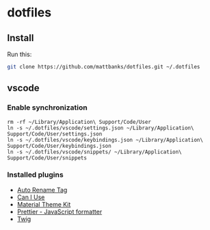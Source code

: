 # dotfiles

## Install
Run this:

```bash
git clone https://github.com/mattbanks/dotfiles.git ~/.dotfiles
```

## vscode

### Enable synchronization 

```shell
rm -rf ~/Library/Application\ Support/Code/User
ln -s ~/.dotfiles/vscode/settings.json ~/Library/Application\ Support/Code/User/settings.json
ln -s ~/.dotfiles/vscode/keybindings.json ~/Library/Application\ Support/Code/User/keybindings.json
ln -s ~/.dotfiles/vscode/snippets/ ~/Library/Application\ Support/Code/User/snippets
```

### Installed plugins

* [Auto Rename Tag](https://marketplace.visualstudio.com/items?itemName=formulahendry.auto-rename-tag)
* [Can I Use](https://marketplace.visualstudio.com/items?itemName=akamud.vscode-caniuse)
* [Material Theme Kit](https://marketplace.visualstudio.com/items?itemName=ms-vscode.Theme-MaterialKit)
* [Prettier - JavaScript formatter](https://marketplace.visualstudio.com/items?itemName=esbenp.prettier-vscode)
* [Twig](https://marketplace.visualstudio.com/items?itemName=whatwedo.twig)
